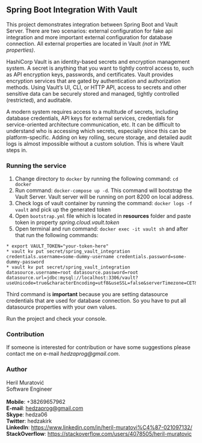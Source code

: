 ## Spring Boot Integration With Vault
This project demonstrates integration between Spring Boot and Vault Server.
There are two scenarios: external configuration for fake api integration and more important external 
configuration for database connection. All external properties are located in Vault _(not in YML properties)_.

HashiCorp Vault is an identity-based secrets 
and encryption management system. A secret is anything that you want to tightly control access to, such as API 
encryption keys, passwords, and certificates. Vault provides encryption services that are gated by authentication 
and authorization methods. Using Vault’s UI, CLI, or HTTP API, access to secrets and other sensitive data can be 
securely stored and managed, tightly controlled (restricted), and auditable.  

A modern system requires access to a multitude of secrets, including database credentials, API keys for external 
services, credentials for service-oriented architecture communication, etc. It can be difficult to understand who is 
accessing which secrets, especially since this can be platform-specific. Adding on key rolling, secure storage, and 
detailed audit logs is almost impossible without a custom solution. This is where Vault steps in.

### Running the service
1. Change directory to `docker` by running the following command: `cd docker`
2. Run command: `docker-compose up -d`. This command will bootstrap the Vault Server. 
Vault server will be running on port 8200 on local address.
3. Check logs of vault container by running the command: `docker logs -f vault` and pick up the generated token
4. Open `bootstrap.yml` file which is located in **resources** folder and paste token in property _spring.cloud.vault.token_
5. Open terminal and run command: `docker exec -it vault sh` and after that run the following commands:
```
* export VAULT_TOKEN="your-token-here"  
* vault kv put secret/spring_vault_integration credentials.username=some-dummy-username credentials.password=some-dummy-password
* vault kv put secret/spring_vault_integration datasource.username=root datasource.password=root datasource.url=jdbc:mysql://localhost:3306/vault?useUnicode=true&characterEncoding=utf8&useSSL=false&serverTimezone=CET&allowPublicKeyRetrieval=true
```
Third command is **important** because you are setting datasource credentials that are used for database connection. So 
you have to put all datasource properties with your own values.

Run the project and check your console.

### Contribution
If someone is interested for contribution or have some suggestions please contact me on e-mail _hedzaprog@gmail.com_. 

### Author
Heril Muratović   
Software Engineer  
<br>
**Mobile**: +38269657962  
**E-mail**: hedzaprog@gmail.com  
**Skype**: hedza06  
**Twitter**: hedzakirk  
**LinkedIn**: https://www.linkedin.com/in/heril-muratovi%C4%87-021097132/  
**StackOverflow**: https://stackoverflow.com/users/4078505/heril-muratovic